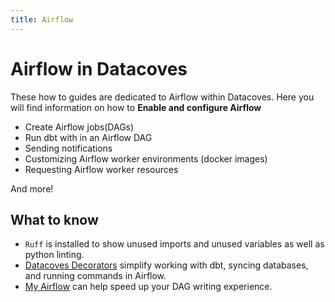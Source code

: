 ```yaml
---
title: Airflow
---
```

# Airflow in Datacoves

These how to guides are dedicated to Airflow within Datacoves. Here you will find information on how to **Enable and configure Airflow**

* Create Airflow jobs(DAGs)
* Run dbt with in an Airflow DAG
* Sending notifications
* Customizing Airflow worker environments (docker images)
* Requesting Airflow worker resources

And more! 

## What to know
- `Ruff` is installed to show unused imports and unused variables as well as python linting. 
- [Datacoves Decorators](/reference/airflow/datacoves-decorators.md) simplify working with dbt, syncing databases, and running commands in Airflow.
- [My Airflow](/how-tos/my_airflow/) can help speed up your DAG writing experience.